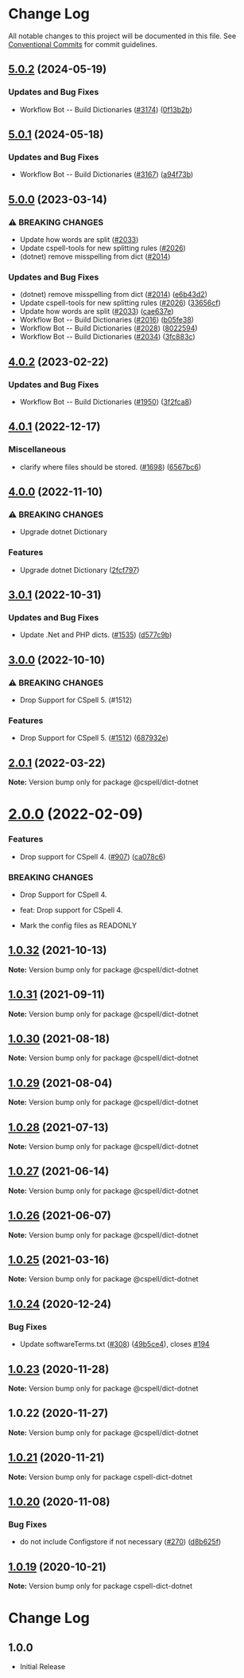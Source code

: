 # Change Log

All notable changes to this project will be documented in this file.
See [Conventional Commits](https://conventionalcommits.org) for commit guidelines.

## [5.0.2](https://github.com/streetsidesoftware/cspell-dicts/compare/@cspell/dict-dotnet@5.0.1...@cspell/dict-dotnet@5.0.2) (2024-05-19)


### Updates and Bug Fixes

* Workflow Bot -- Build Dictionaries ([#3174](https://github.com/streetsidesoftware/cspell-dicts/issues/3174)) ([0f13b2b](https://github.com/streetsidesoftware/cspell-dicts/commit/0f13b2b983fc00f83789795a34f432b9d439152e))

## [5.0.1](https://github.com/streetsidesoftware/cspell-dicts/compare/@cspell/dict-dotnet@5.0.0...@cspell/dict-dotnet@5.0.1) (2024-05-18)


### Updates and Bug Fixes

* Workflow Bot -- Build Dictionaries ([#3167](https://github.com/streetsidesoftware/cspell-dicts/issues/3167)) ([a94f73b](https://github.com/streetsidesoftware/cspell-dicts/commit/a94f73b4ff267e143d97208cf1c93b2b772bea51))

## [5.0.0](https://github.com/streetsidesoftware/cspell-dicts/compare/@cspell/dict-dotnet@4.0.2...@cspell/dict-dotnet@5.0.0) (2023-03-14)


### ⚠ BREAKING CHANGES

* Update how words are split ([#2033](https://github.com/streetsidesoftware/cspell-dicts/issues/2033))
* Update cspell-tools for new splitting rules ([#2026](https://github.com/streetsidesoftware/cspell-dicts/issues/2026))
* (dotnet) remove misspelling from dict ([#2014](https://github.com/streetsidesoftware/cspell-dicts/issues/2014))

### Updates and Bug Fixes

* (dotnet) remove misspelling from dict ([#2014](https://github.com/streetsidesoftware/cspell-dicts/issues/2014)) ([e6b43d2](https://github.com/streetsidesoftware/cspell-dicts/commit/e6b43d25deb0daa1eb8392b6a1e2d404099df397))
* Update cspell-tools for new splitting rules ([#2026](https://github.com/streetsidesoftware/cspell-dicts/issues/2026)) ([33656cf](https://github.com/streetsidesoftware/cspell-dicts/commit/33656cfeb8afb191eb7b7c685c263ff59736a644))
* Update how words are split ([#2033](https://github.com/streetsidesoftware/cspell-dicts/issues/2033)) ([cae637e](https://github.com/streetsidesoftware/cspell-dicts/commit/cae637e413c3a789bb4169867af321db68768891))
* Workflow Bot -- Build Dictionaries ([#2016](https://github.com/streetsidesoftware/cspell-dicts/issues/2016)) ([b05fe38](https://github.com/streetsidesoftware/cspell-dicts/commit/b05fe38c8630a5709bfe93a32128cff63f8b6967))
* Workflow Bot -- Build Dictionaries ([#2028](https://github.com/streetsidesoftware/cspell-dicts/issues/2028)) ([8022594](https://github.com/streetsidesoftware/cspell-dicts/commit/802259491c114d3bc075f4f1cef47de2aca4d787))
* Workflow Bot -- Build Dictionaries ([#2034](https://github.com/streetsidesoftware/cspell-dicts/issues/2034)) ([3fc883c](https://github.com/streetsidesoftware/cspell-dicts/commit/3fc883c51f748eda2cf98b995f9c0f089915f079))

## [4.0.2](https://github.com/streetsidesoftware/cspell-dicts/compare/@cspell/dict-dotnet@4.0.1...@cspell/dict-dotnet@4.0.2) (2023-02-22)


### Updates and Bug Fixes

* Workflow Bot -- Build Dictionaries ([#1950](https://github.com/streetsidesoftware/cspell-dicts/issues/1950)) ([3f2fca8](https://github.com/streetsidesoftware/cspell-dicts/commit/3f2fca8b64c800723cc572f5ef83e92d5ec64673))

## [4.0.1](https://github.com/streetsidesoftware/cspell-dicts/compare/@cspell/dict-dotnet@4.0.0...@cspell/dict-dotnet@4.0.1) (2022-12-17)


### Miscellaneous

* clarify where files should be stored. ([#1698](https://github.com/streetsidesoftware/cspell-dicts/issues/1698)) ([6567bc6](https://github.com/streetsidesoftware/cspell-dicts/commit/6567bc62130404cb32945bdcc3bf07316c839396))

## [4.0.0](https://github.com/streetsidesoftware/cspell-dicts/compare/@cspell/dict-dotnet@3.0.1...@cspell/dict-dotnet@4.0.0) (2022-11-10)


### ⚠ BREAKING CHANGES

* Upgrade dotnet Dictionary

### Features

* Upgrade dotnet Dictionary ([2fcf797](https://github.com/streetsidesoftware/cspell-dicts/commit/2fcf79731873f1a87a3e7afca39670c6e128e995))

## [3.0.1](https://github.com/streetsidesoftware/cspell-dicts/compare/@cspell/dict-dotnet@3.0.0...@cspell/dict-dotnet@3.0.1) (2022-10-31)


### Updates and Bug Fixes

* Update .Net and PHP dicts. ([#1535](https://github.com/streetsidesoftware/cspell-dicts/issues/1535)) ([d577c9b](https://github.com/streetsidesoftware/cspell-dicts/commit/d577c9b89a6b94a759ceed01bafd2110791d0b50))

## [3.0.0](https://github.com/streetsidesoftware/cspell-dicts/compare/@cspell/dict-dotnet@2.0.1...@cspell/dict-dotnet@3.0.0) (2022-10-10)


### ⚠ BREAKING CHANGES

* Drop Support for CSpell 5. (#1512)

### Features

* Drop Support for CSpell 5. ([#1512](https://github.com/streetsidesoftware/cspell-dicts/issues/1512)) ([687932e](https://github.com/streetsidesoftware/cspell-dicts/commit/687932e187e4bce87d7904e3a2e53dd6de6ac372))

## [2.0.1](https://github.com/streetsidesoftware/cspell-dicts/compare/@cspell/dict-dotnet@2.0.0...@cspell/dict-dotnet@2.0.1) (2022-03-22)

**Note:** Version bump only for package @cspell/dict-dotnet





# [2.0.0](https://github.com/streetsidesoftware/cspell-dicts/compare/@cspell/dict-dotnet@1.0.32...@cspell/dict-dotnet@2.0.0) (2022-02-09)


### Features

* Drop support for CSpell 4. ([#907](https://github.com/streetsidesoftware/cspell-dicts/issues/907)) ([ca078c6](https://github.com/streetsidesoftware/cspell-dicts/commit/ca078c6a2e188cc3cf6276db1ba7e007f0f06f27))


### BREAKING CHANGES

* Drop Support for CSpell 4.

* feat: Drop support for CSpell 4.
* Mark the config files as READONLY





## [1.0.32](https://github.com/streetsidesoftware/cspell-dicts/compare/@cspell/dict-dotnet@1.0.31...@cspell/dict-dotnet@1.0.32) (2021-10-13)

**Note:** Version bump only for package @cspell/dict-dotnet





## [1.0.31](https://github.com/streetsidesoftware/cspell-dicts/compare/@cspell/dict-dotnet@1.0.30...@cspell/dict-dotnet@1.0.31) (2021-09-11)

**Note:** Version bump only for package @cspell/dict-dotnet





## [1.0.30](https://github.com/streetsidesoftware/cspell-dicts/compare/@cspell/dict-dotnet@1.0.29...@cspell/dict-dotnet@1.0.30) (2021-08-18)

**Note:** Version bump only for package @cspell/dict-dotnet





## [1.0.29](https://github.com/streetsidesoftware/cspell-dicts/compare/@cspell/dict-dotnet@1.0.28...@cspell/dict-dotnet@1.0.29) (2021-08-04)

**Note:** Version bump only for package @cspell/dict-dotnet





## [1.0.28](https://github.com/streetsidesoftware/cspell-dicts/compare/@cspell/dict-dotnet@1.0.27...@cspell/dict-dotnet@1.0.28) (2021-07-13)

**Note:** Version bump only for package @cspell/dict-dotnet





## [1.0.27](https://github.com/streetsidesoftware/cspell-dicts/compare/@cspell/dict-dotnet@1.0.26...@cspell/dict-dotnet@1.0.27) (2021-06-14)

**Note:** Version bump only for package @cspell/dict-dotnet





## [1.0.26](https://github.com/streetsidesoftware/cspell-dicts/compare/@cspell/dict-dotnet@1.0.25...@cspell/dict-dotnet@1.0.26) (2021-06-07)

**Note:** Version bump only for package @cspell/dict-dotnet





## [1.0.25](https://github.com/streetsidesoftware/cspell-dicts/compare/@cspell/dict-dotnet@1.0.24...@cspell/dict-dotnet@1.0.25) (2021-03-16)

**Note:** Version bump only for package @cspell/dict-dotnet





## [1.0.24](https://github.com/streetsidesoftware/cspell-dicts/compare/@cspell/dict-dotnet@1.0.23...@cspell/dict-dotnet@1.0.24) (2020-12-24)


### Bug Fixes

* Update softwareTerms.txt ([#308](https://github.com/streetsidesoftware/cspell-dicts/issues/308)) ([49b5ce4](https://github.com/streetsidesoftware/cspell-dicts/commit/49b5ce4a2436f3c99969d6425128d55f84c8a7fc)), closes [#194](https://github.com/streetsidesoftware/cspell-dicts/issues/194)





## [1.0.23](https://github.com/streetsidesoftware/cspell-dicts/compare/@cspell/dict-dotnet@1.0.22...@cspell/dict-dotnet@1.0.23) (2020-11-28)

**Note:** Version bump only for package @cspell/dict-dotnet





## 1.0.22 (2020-11-27)

**Note:** Version bump only for package @cspell/dict-dotnet





## [1.0.21](https://github.com/streetsidesoftware/cspell-dicts/compare/cspell-dict-dotnet@1.0.20...cspell-dict-dotnet@1.0.21) (2020-11-21)

**Note:** Version bump only for package cspell-dict-dotnet

## [1.0.20](https://github.com/streetsidesoftware/cspell-dicts/compare/cspell-dict-dotnet@1.0.19...cspell-dict-dotnet@1.0.20) (2020-11-08)

### Bug Fixes

- do not include Configstore if not necessary ([#270](https://github.com/streetsidesoftware/cspell-dicts/issues/270)) ([d8b625f](https://github.com/streetsidesoftware/cspell-dicts/commit/d8b625f2f42d5cc6c4a9390216ac1e5037886e44))

## [1.0.19](https://github.com/streetsidesoftware/cspell-dicts/compare/cspell-dict-dotnet@1.0.18...cspell-dict-dotnet@1.0.19) (2020-10-21)

**Note:** Version bump only for package cspell-dict-dotnet

# Change Log

## 1.0.0

- Initial Release
